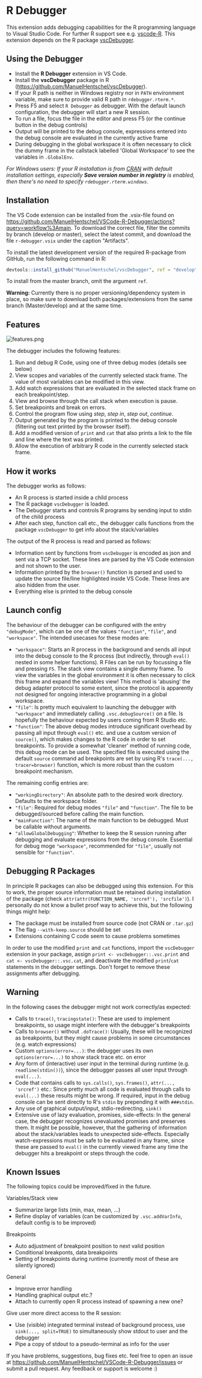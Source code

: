 # R Debugger

This extension adds debugging capabilities for the R programming language to Visual Studio Code.
For further R support see e.g. [vscode-R](https://github.com/Ikuyadeu/vscode-R).
This extension depends on the R package [vscDebugger](https://github.com/ManuelHentschel/vscDebugger).

## Using the Debugger
* Install the **R Debugger** extension in VS Code.
* Install the **vscDebugger** package in R (https://github.com/ManuelHentschel/vscDebugger).
* If your R path is neither in Windows registry nor in `PATH` environment variable, make sure to provide valid R path in `rdebugger.rterm.*`.
* Press F5 and select `R Debugger` as debugger. With the default launch configuration, the debugger will start a new R session.
* To run a file, focus the file in the editor and press F5 (or the continue button in the debug controls)
* Output will be printed to the debug console,
expressions entered into the debug console are evaluated in the currently active frame
* During debugging in the global workspace it is often necessary to click the dummy frame
in the callstack labelled 'Global Workspace' to see the variables in `.GlobalEnv`.

*For Windows users: If your R installation is from [CRAN](http://cran.r-project.org/mirrors.html) with default installation settings, especially **Save version number in registry** is enabled, then there's no need to specify `rdebugger.rterm.windows`.*

## Installation
The VS Code extension can be installed from the .vsix-file found on https://github.com/ManuelHentschel/VSCode-R-Debugger/actions?query=workflow%3Amain.
To download the correct file, filter the commits by branch (develop or master), select the latest commit,
and download the file `r-debugger.vsix` under the caption "Artifacts".


To install the latest development version of the required R-package from GitHub, run the following command in R:
```r
devtools::install_github("ManuelHentschel/vscDebugger", ref = "develop")
```
To install from the master branch, omit the argument `ref`.

**Warning:** Currently there is no proper versioning/dependency system in place, so make sure to download both packages/extensions from the same branch (Master/develop) and at the same time.


## Features

![features.png](images/features.png)

The debugger includes the following features:
1. Run and debug R Code, using one of three debug modes (details see below)
2. View scopes and variables of the currently selected stack frame.
The value of most variables can be modified in this view.
3. Add watch expressions that are evaluated in the selected stack frame on each breakpoint/step.
4. View and browse through the call stack when execution is pause.
5. Set breakpoints and break on errors.
6. Control the program flow using *step*, *step in*, *step out*, *continue*.
7. Output generated by the program is printed to the debug console (filtering out text printed by the browser itself).
8. Add a modified version of `print` and `cat` that also prints a link to the file and line where the text was printed.
9. Allow the execution of arbitrary R code in the currently selected stack frame.

## How it works
The debugger works as follows:
* An R process is started inside a child process
* The R package `vscDebugger` is loaded.
* The Debugger starts and controls R programs by sending input to stdin of the child process
* After each step, function call etc., the debugger calls functions from the package `vscDebugger` to get info about the stack/variables

The output of the R process is read and parsed as follows:
* Information sent by functions from `vscDebugger` is encoded as json and sent via a TCP socket.
These lines are parsed by the VS Code extension and not shown to the user.
* Information printed by the `browser()` function is parsed and used to update the source file/line highlighted inside VS Code.
These lines are also hidden from the user.
* Everything else is printed to the debug console

## Launch config
The behaviour of the debugger can be configured with the entry `"debugMode"`,
which can be one of the values `"function"`, `"file"`, and `"workspace"`.
The intended usecases for these modes are:

* `"workspace"`: Starts an R process in the background and sends all input into the debug console to the R process (but indirectly, through `eval()` nested in some helper functions).
R Files can be run by focussing a file and pressing `F5`.
The stack view contains a single dummy frame.
To view the variables in the global environment it is often necessary to click this frame and expand the variables view!
This method is 'abusing' the debug adapter protocol to some extent, since the protocol is apparently not designed for ongoing interactive programming in a global workspace.
* `"file"`: Is pretty much equivalent to launching the debugger with `"workspace"` and immediately calling `.vsc.debugSource()` on a file.
Is hopefully the behaviour expected by users coming from R Studio etc.
* `"function"`: The above debug modes introduce significant overhead by passing all input through `eval()` etc.
and use a custom version of `source()`, which makes changes to the R code in order to set breakpoints.
To provide a somewhat 'cleaner' method of running code, this debug mode can be used.
The specified file is executed using the default `source` command ad breakpoints are set by using R's `trace(..., tracer=browser)` function, which is more robust than the custom breakpoint mechanism.
<!-- The call to `main()` is entered directly into R's `stdin`, hence there are no additional functions on the call stack (as is the case when entering `main()` into the debug console). -->

The remaining config entries are:
* `"workingDirectory"`: An absolute path to the desired work directory. Defaults to the workspace folder.
* `"file"`: Required for debug modes `"file"` and `"function"`. The file to be debugged/sourced before calling the main function.
* `"mainFunction"`: The name of the main function to be debugged. Must be callable without arguments.
* `"allowGlobalDebugging"`: Whether to keep the R session running after debugging and evaluate expressions from the debug console.
Essential for debug moge `"workspace"`, recommended for `"file"`, usually not sensible for `"function"`.

## Debugging R Packages
In principle R packages can also be debugged using this extension.
For this to work, the proper source information must be retained during installation of the package
(check `attr(attr(FUNCTION_NAME, 'srcref'), 'srcfile')`).
I personally do not know a bullet proof way to achieve this, but the following things might help:
* The package must be installed from source code (not CRAN or `.tar.gz`)
* The flag `--with-keep.source` should be set
* Extensions containing C code seem to cause problems sometimes

In order to use the modified `print` and `cat` functions,
import the `vscDebugger` extension in your package,
assign `print <- vscDebugger::.vsc.print` and `cat <- vscDebugger::.vsc.cat`,
and deactivate the modified `print`/`cat` statements in the debugger settings.
Don't forget to remove these assignments after debugging.

## Warning
In the following cases the debugger might not work correctly/as expected:
* Calls to `trace()`, `tracingstate()`:
These are used to implement breakpoints, so usage might interfere with the debugger's breakpoints
* Calls to `browser()` without `.doTrace()`:
Usually, these will be recognized as breakpoints, but they might cause problems in some circumstances (e.g. watch expressions)
* Custom `options(error=...)`: the debugger uses its own `options(error=...)` to show stack trace etc. on error
* Any form of (interactive) user input in the terminal during runtime (e.g. `readline(stdin())`), since
the debugger passes all user input through `eval(...)`.
* Code that contains calls to `sys.calls()`, `sys.frames()`, `attr(..., 'srcref')` etc.:
Since pretty much all code is evaluated through calls to `eval(...)` these results might be wrong. <!-- This problem might be reduced by using the "functional" debug mode --> <!-- (set `debugFunction` to `true` and specify a `mainFunction` in the launch config) -->
If required, input in the debug console can be sent directly to R's `stdin` by prepending it with `###stdin`.
* Any use of graphical output/input, stdio-redirecting, `sink()`
* Extensive use of lazy evaluation, promises, side-effects:
In the general case, the debugger recognizes unevaluated promises and preserves them.
It might be possible, however, that the gathering of information about the stack/variables leads to unexpected side-effects.
Especially watch-expressions must be safe to be evaluated in any frame,
since these are passed to `eval()` in the currently viewed frame any time the debugger hits a breakpoint or steps through the code.

## Known Issues
The following topics could be improved/fixed in the future.

Variables/Stack view
* Summarize large lists (min, max, mean, ...)
* Refine display of variables (can be customized by `.vsc.addVarInfo`, default config is to be improved)

Breakpoints
* Auto adjustment of breakpoint position to next valid position
* Conditional breakponts, data breakpoints
* Setting of breakpoints during runtime (currently most of these are silently ignored)

General
* Improve error handling
* Handling graphical output etc.?
* Attach to currently open R process instead of spawning a new one?

Give user more direct access to the R session:
* Use (visible) integrated terminal instead of background process,
use `sink(..., split=TRUE)` to simultaneously show stdout to user and the debugger
* Pipe a copy of stdout to a pseudo-terminal as info for the user

If you have problems, suggestions, bug fixes etc. feel free to open an issue at
https://github.com/ManuelHentschel/VSCode-R-Debugger/issues
or submit a pull request.
Any feedback or support is welcome :)
